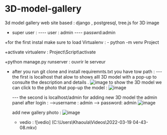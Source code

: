 # 3D-model-gallery
3d model gallery web site based : django , postgresql, tree.js for 3D image
+ super user :
 ----  user : admin
 ----  passwrd:admin
 
 
+for the first instal make sure to load Virtualenv : - python -m venv Project


+activate virtualenv : Project\Script\activate


+python manage.py runserver : ouvrir le serveur 



+ after you run git clone and install requiremnts.txt you have tow path :
    --- the first is localhost that alow to shows alll 3D model with a pop-up to consulte the description and details .
    ![image](https://user-images.githubusercontent.com/37112408/159118662-212d30b2-4a57-4d39-ab6e-55564beccf11.png)
    to show the 3D model we can click to the photo that pop-up the model :
    ![image](https://user-images.githubusercontent.com/37112408/159118745-7ad86ffb-66de-4c05-8921-f9e060b7f18d.png)


    --- the second is localhost/admin for adding new 3D model 
    the admin panel after login : -->username : admin --> password:  admin
    ![image](https://user-images.githubusercontent.com/37112408/159118803-e7b8f4c7-b9d9-4733-902f-bd9782756137.png)
    
    add new gallery photo :
    ![image](https://user-images.githubusercontent.com/37112408/159118857-c98cf8c2-d0e4-45a8-b622-77c53b94a3f6.png)
    
    
    + vedio : 
    ![vedio] (C:\Users\Khaoula\Videos\2022-03-19 04-43-08.mkv)
    


